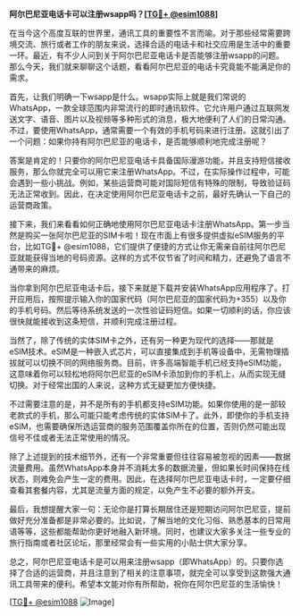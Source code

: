 **阿尔巴尼亚电话卡可以注册wsapp吗？[[TG💪+ @esim1088](https://t.me/s/esim1088)]**

在当今这个高度互联的世界里，通讯工具的重要性不言而喻。对于那些经常需要跨境交流、旅行或者工作的朋友来说，选择合适的电话卡和社交应用是生活中的重要一环。最近，有不少人问到关于阿尔巴尼亚电话卡是否能够注册wsapp的问题。那么今天，我们就来聊聊这个话题，看看阿尔巴尼亚的电话卡究竟能不能满足你的需求。

首先，让我们明确一下wsapp是什么。wsapp实际上就是我们常说的WhatsApp，一款全球范围内非常流行的即时通讯软件。它允许用户通过互联网发送文字、语音、图片以及视频等多种形式的消息，极大地便利了人们的日常沟通。不过，要使用WhatsApp，通常需要一个有效的手机号码来进行注册。这就引出了一个问题：如果你持有阿尔巴尼亚的电话卡，是否能够顺利地完成注册呢？

答案是肯定的！只要你的阿尔巴尼亚电话卡具备国际漫游功能，并且支持短信接收服务，那么你就完全可以用它来注册WhatsApp。不过，在实际操作过程中，可能会遇到一些小挑战。例如，某些运营商可能对国际短信有特殊的限制，导致验证码无法正常收到。因此，在决定使用阿尔巴尼亚电话卡之前，最好先确认一下自己的运营商政策。

接下来，我们来看看如何正确地使用阿尔巴尼亚电话卡注册WhatsApp。第一步当然是购买一张阿尔巴尼亚的SIM卡啦！现在市面上有很多提供虚拟eSIM服务的平台，比如TG💪+ @esim1088，它们提供了便捷的方式让你无需亲自前往阿尔巴尼亚就能获得当地的号码资源。这样的方式不仅节省了时间和精力，还避免了语言不通带来的麻烦。

当你拿到阿尔巴尼亚电话卡后，接下来就是下载并安装WhatsApp应用程序了。打开应用后，按照提示输入你的国家代码（阿尔巴尼亚的国家代码为+355）以及你的手机号码。然后等待系统发送的一次性验证码短信。如果一切顺利的话，你应该很快就能接收到这条短信，并顺利完成注册过程。

当然了，除了传统的实体SIM卡之外，还有另一种更为现代的选择——那就是eSIM技术。eSIM是一种嵌入式芯片，可以直接集成到手机等设备中，无需物理插拔就可以切换不同的网络服务商。目前，许多高端智能手机已经支持eSIM功能，这意味着你可以轻松地将阿尔巴尼亚的eSIM卡添加到你的手机上，从而实现无缝切换。对于经常出国的人来说，这种方式无疑更加方便快捷。

不过需要注意的是，并不是所有的手机都支持eSIM功能。如果你使用的是一部较老款式的手机，那么可能只能考虑传统的实体SIM卡了。此外，即使你的手机支持eSIM，也需要确保所选运营商的服务范围覆盖你所在的位置，否则仍然可能出现信号不佳或者无法正常使用的情况。

除了上述提到的技术细节外，还有一个非常重要但往往容易被忽视的因素——数据流量费用。虽然WhatsApp本身并不消耗太多的数据流量，但如果长时间保持在线状态，则难免会产生一定的费用。因此，在选择阿尔巴尼亚电话卡时，一定要仔细查看其套餐内容，尤其是流量方面的规定，以免产生不必要的额外开支。

最后，我想提醒大家一句：无论你是打算长期居住还是短期访问阿尔巴尼亚，提前做好充分准备都是非常必要的。比如说，了解当地的文化习俗、熟悉基本的日常用语等等，这些都能帮助你更好地融入新环境。同时，也建议大家多关注一些专业的旅行指南或者社区论坛，那里经常会有一些实用的小贴士供大家分享。

总之，阿尔巴尼亚电话卡是可以用来注册wsapp（即WhatsApp）的。只要你选择了合适的运营商，并且注意到了相关的注意事项，就完全可以享受到这款强大通讯工具带来的便利。希望本文能对你有所帮助，祝你在阿尔巴尼亚的生活愉快！

[[TG💪+ @esim1088](https://t.me/s/esim1088) ![Image](https://i.postimg.cc/4NQfJmqS/Snipaste-2025-05-13-00-14-12.png)]